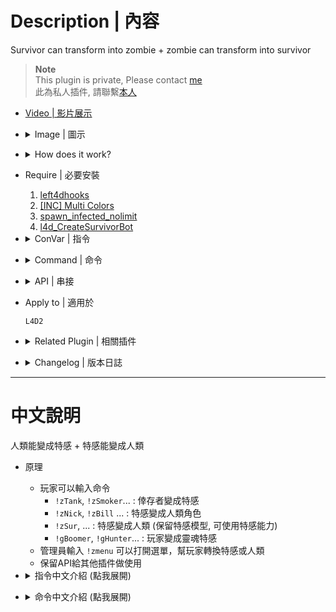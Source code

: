 # Description | 內容
Survivor can transform into zombie + zombie can transform into survivor

> __Note__ <br/>
This plugin is private, Please contact [me](/#私人插件列表-private-plugins-list)<br/>
此為私人插件, 請聯繫[本人](/#私人插件列表-private-plugins-list)

* [Video | 影片展示](https://youtu.be/rcO48Jwjru0)

* <details><summary>Image | 圖示</summary>

	<br/>![l4d2_zombie_transform_1](image/l4d2_zombie_transform_1.jpg)
	<br/>![l4d2_zombie_transform_2](image/l4d2_zombie_transform_2.jpg)
	<br/>![l4d2_zombie_transform_3](image/l4d2_zombie_transform_3.jpg)
	<br/>![l4d2_zombie_transform_4](image/l4d2_zombie_transform_4.jpg)
	<br/>![l4d2_zombie_transform_5](image/l4d2_zombie_transform_5.gif)
	<br/>![l4d2_zombie_transform_6](image/l4d2_zombie_transform_6.gif)
	<br/>![l4d2_zombie_transform_7](image/l4d2_zombie_transform_7.gif)
	<br/>![l4d2_zombie_transform_8](image/l4d2_zombie_transform_8.gif)
</details>

* <details><summary>How does it work?</summary>

	* Player can use type cmd
		* ```!zTank```, ```!zSmoker``` ... : Transform yourself from survivor into Zombie class
		* ```!zNick```, ```!zBill``` ... : Transform yourself from infected into character
		* ```!zSur```, ... : Transform yourself from infected into survivor (model not change, can use infected ability)
		* ```!gBoomer```, ```!gHunter```... : Transform yourself into ghost infected
	* Admin can type ```!zmenu``` to open zombie transform menu
	* API for developers
</details>

* Require | 必要安裝
	1. [left4dhooks](https://forums.alliedmods.net/showthread.php?t=321696)
	2. [[INC] Multi Colors](https://github.com/fbef0102/L4D1_2-Plugins/releases/tag/Multi-Colors)
	3. [spawn_infected_nolimit](https://github.com/fbef0102/L4D1_2-Plugins/tree/master/spawn_infected_nolimit)
	4. [l4d_CreateSurvivorBot](https://github.com/fbef0102/L4D1_2-Plugins/tree/master/l4d_CreateSurvivorBot)

* <details><summary>ConVar | 指令</summary>

	* cfg\sourcemod\l4d2_zombie_transform.cfg
		```php
		// 0=Plugin off, 1=Plugin on.
		l4d2_zombie_transform_enable "1"

		// Player with these flag have access to use command to open zombie transform menu (Empty=Everyone, -1=No one)
		l4d2_zombie_transform_menu_access "z"

		// Player with these flag have access to use command to transform from survivor intointo zombie class (Empty=Everyone, -1=No one)
		l4d2_zombie_transform_inf_access "z"

		// Player with these flag have access to use command to transform from infected into survivor, can use infected ability (Empty=Everyone, -1=No one)
		l4d2_zombie_transform_sur_access "z"

		// Player with these flag have access to use command to transform from infected into character (Empty=Everyone, -1=No one)
		l4d2_zombie_transform_character_access "z"

		// Player with these flag have access to use command to transform into ghost infected (Empty=Everyone, -1=No one)
		l4d2_zombie_transform_ghost_access "z"

		// Only transform zombie or survivor when player is alive
		l4d2_zombie_transform_alive_only "1"
		```
</details>

* <details><summary>Command | 命令</summary>

	* **Open menu to transform player**
		```php
		sm_zmenu
		```

	* **Transform yourself from survivor into Smoker, Usage: sm_zSmoker or sm_zSmoker <0/1/2>, 1=L4D2 Model, 2=L4D1 Model, 0=Random**
		```php
		sm_zSmoker <0/1/2>
		```

	* **Transform yourself from survivor into Boomer, Usage: sm_zBoomer or sm_zBoomer <0/1/2/3>, 1=L4D2 Model, 2=L4D1 Model, 3=Female Boomer, 0=Random**
		```php
		sm_zBoomer <0/1/2/3>
		```

	* **Transform yourself from survivor into Hunter, Usage: sm_zHunter or sm_zHunter <0/1/2>, 1=L4D2 Model, 2=L4D1 Model, 0=Random**
		```php
		sm_zHunter <0/1/2>
		```

	* **Transform yourself from survivor into Spitter, Usage: sm_zSpitter**
		```php
		sm_zSpitter
		```

	* **Transform yourself from survivor into Jockey, Usage: sm_zJockey**
		```php
		sm_zJockey
		```

	* **Transform yourself from survivor into Charger, Usage: sm_zCharger**
		```php
		sm_zCharger
		```

	* **Transform yourself from survivor into Tank, Usage: sm_zTank or sm_zTank <0/1/2/3>, 1=L4D1 Model, 2=DLC Model, 0=Random**
		```php
		sm_zTank <0/1/2/3>
		```

	* **Transform yourself from infected into survivor (model not change, can use infected ability)**
		```php
		sm_zSurvivor
		sm_zSur
		sm_zT2
		```

	* **Transform yourself from infected into character, Usage: sm_zcsm or sm_zcsm <Nick/Rochelle/Coach/Ellis/Bill/Zoey/Francis/Louis>**
		```php
		sm_zcsm <Nick/Rochelle/Coach/Ellis/Bill/Zoey/Francis/Louis>
		```

	* **Transform yourself from infected into Nick**
		```php
		sm_zNick
		```

	* **Transform yourself from infected into Rochelle**
		```php
		sm_zRochelle
		```

	* **Transform yourself from infected into Coach**
		```php
		sm_zCoach
		```

	* **Transform yourself from infected into Ellis**
		```php
		sm_zEllis
		```

	* **Transform yourself from infected into Bill**
		```php
		sm_zBill
		```

	* **Transform yourself from infected into Zoey**
		```php
		sm_zZoey
		```

	* **Transform yourself from infected into Francis**
		```php
		sm_zFrancis
		```

	* **Transform yourself from infected into Louis**
		```php
		sm_zLouis
		```

	* **Transform yourself into Ghost Smoker**
		```php
		sm_gSmoker
		```

	* **Transform yourself into Ghost Boomer**
		```php
		sm_gBoomer
		```

	* **Transform yourself into Ghost Hunter**
		```php
		sm_gHunter
		```

	* **Transform yourself into Ghost Spitter**
		```php
		sm_gSpitter
		```

	* **Transform yourself into Ghost Jockey**
		```php
		sm_gJockey
		```

	* **Transform yourself into Ghost Charger**
		```php
		sm_gCharger
		```

	* **Transform yourself into Ghost Tank**
		```php
		sm_gTank
		```
</details>

* <details><summary>API | 串接</summary>

	* [l4d2_zombie_transform.inc](scripting\include\l4d2_zombie_transform.inc)
		```php
		library name: l4d2_zombie_transform
		```
</details>

* Apply to | 適用於
	```
	L4D2
	```

* <details><summary>Related Plugin | 相關插件</summary>

	1. [l4d_cso_zombie_Regeneration](https://github.com/fbef0102/L4D1_2-Plugins/tree/master/l4d_cso_zombie_Regeneration): The zombies have grown stronger, now they are able to heal their injuries by standing still without receiving any damage.
		* 殭屍變得更強大，他們只要站著不動便可以自癒傷勢　(仿CSO惡靈降世 殭屍技能)

	2. [l4d2_cso_knockback](/L4D_插件/Nothing_Impossible_無理改造版/l4d2_cso_knockback): Weapons and Melees now have knockback power like CSO
    	* 武器與近戰都有CSO 殭屍擊退效果
</details>

* <details><summary>Changelog | 版本日誌</summary>

	* v1.3 (2025-1-5)
		* Update cmds, cvars, translatin file
		* Player can use cmd to become ghost infected

	* v1.2 (2024-7-31)
		* Still can transform when pin survivor or get pinned by infected

	* v1.1 (2024-4-30)
		* Fix spawn error

	* v1.0 (2024-3-25)
		* Initial Release
</details>

- - - -
# 中文說明
人類能變成特感 + 特感能變成人類

* 原理
	* 玩家可以輸入命令
		* ```!zTank```, ```!zSmoker```... : 倖存者變成特感
		* ```!zNick```, ```!zBill``` ... : 特感變成人類角色
		* ```!zSur```, ... : 特感變成人類 (保留特感模型, 可使用特感能力)
		* ```!gBoomer```, ```!gHunter```... : 玩家變成靈魂特感
	* 管理員輸入 ```!zmenu``` 可以打開選單，幫玩家轉換特感或人類
	* 保留API給其他插件做使用

* <details><summary>指令中文介紹 (點我展開)</summary>

	* cfg\sourcemod\l4d2_zombie_transform.cfg
		```php
		// 0=關閉插件, 1=啟動插件
		l4d2_zombie_transform_enable "1"

		// 擁有這些權限的玩家，才可以輸入!zmenu打開選單 (留白 = 任何人都能, -1: 無人)
		l4d2_zombie_transform_menu_access "z"

		// 擁有這些權限的玩家，才可以輸入命令從人類變成特感 (留白 = 任何人都能, -1: 無人)
		l4d2_zombie_transform_inf_access "z"

		// 擁有這些權限的玩家，才可以輸入命令從特感變成人類, 保留特感能力 (留白 = 任何人都能, -1: 無人)
		l4d2_zombie_transform_sur_access "z"

		// 擁有這些權限的玩家，才可以輸入命令從特感變成人類角色 (留白 = 任何人都能, -1: 無人)
		l4d2_zombie_transform_character_access "z"

		// 擁有這些權限的玩家，才可以輸入命令變成靈魂特感 (留白 = 任何人都能, -1: 無人)
		l4d2_zombie_transform_ghost_access "z"

		// 為1時，只有當玩家活著才可以轉變
		l4d2_zombie_transform_alive_only "1"
		```
</details>

* <details><summary>命令中文介紹 (點我展開)</summary>

	* **打開介面轉換玩家**
		```php
		sm_zmenu
		```

	* **從倖存者變異成Smoker, 使用方式: sm_zSmoker 或 sm_zSmoker <0/1/2>, 1=L4D2模型, 2=L4D1模型, 0=隨機**
		```php
		sm_zSmoker <0/1/2>
		```

	* **從倖存者變異成Boomer, 使用方式: sm_zBoomer 或 sm_zBoomer <0/1/2/3>, 1=L4D2模型, 2=L4D1模型, 3=女Boomer, 0=隨機**
		```php
		sm_zBoomer <0/1/2/3>
		```

	* **從倖存者變異成Hunter, 使用方式: sm_zHunter 或 sm_zHunter <0/1/2>, 1=L4D2模型, 2=L4D1模型, 0=隨機**
		```php
		sm_zHunter <0/1/2>
		```

	* **從倖存者變異成Spitter, 使用方式: sm_zSpitter**
		```php
		sm_zSpitter
		```

	* **從倖存者變異成Jockey, 使用方式: sm_zJockey**
		```php
		sm_zJockey
		```

	* **從倖存者變異成Charger, 使用方式: sm_zCharger**
		```php
		sm_zCharger
		```

	* **從倖存者變異成Tank, 使用方式: sm_zTank 或 sm_zTank <0/1/2/3>, 1=L4D1模型, 2=DLC模型, 0=隨機**
		```php
		sm_zTank <0/1/2/3>
		```

	* **從特感變異成人類 (保留特感模型, 可使用特感能力)**
		```php
		sm_zSurvivor
		sm_zSur
		sm_zT2
		```

	* **從特感變異回人類角色, 使用方式: sm_zcsm 或 sm_zcsm <Nick/Rochelle/Coach/Ellis/Bill/Zoey/Francis/Louis>**
		```php
		sm_zcsm <Nick/Rochelle/Coach/Ellis/Bill/Zoey/Francis/Louis>
		```

	* **從特感變異回角色: Nick**
		```php
		sm_zNick
		```

	* **從特感變異回角色: Rochelle**
		```php
		sm_zRochelle
		```

	* **從特感變異回角色: Coach**
		```php
		sm_zCoach
		```

	* **從特感變異回角色: Ellis**
		```php
		sm_zEllis
		```

	* **從特感變異回角色: Bill**
		```php
		sm_zBill
		```

	* **從特感變異回角色: Zoey**
		```php
		sm_zZoey
		```

	* **從特感變異回角色: Francis**
		```php
		sm_zFrancis
		```

	* **從特感變異回角色: Louis**
		```php
		sm_zLouis
		```

	* **變成靈魂Smoker**
		```php
		sm_gSmoker
		```

	* **變成靈魂Boomer**
		```php
		sm_gBoomer
		```

	* **變成靈魂Hunter**
		```php
		sm_gHunter
		```

	* **變成靈魂 Spitter**
		```php
		sm_gSpitter
		```

	* **變成靈魂Jockey**
		```php
		sm_gJockey
		```

	* **變成靈魂Charger**
		```php
		sm_gCharger
		```

	* **變成靈魂Tank**
		```php
		sm_gTank
		```
</details>